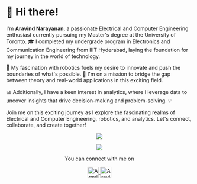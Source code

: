 <h1>👋 Hi there!</h1>
    <p>I'm <strong>Aravind Narayanan</strong>, a passionate Electrical and Computer Engineering enthusiast currently pursuing my Master's degree at the University of Toronto. 🎓 I completed my undergrade program in Electronics and Communication Engineering from IIIT Hyderabad, laying the foundation for my journey in the world of technology.</p>

   <p>🤖 My fascination with robotics fuels my desire to innovate and push the boundaries of what's possible. 🤯 I'm on a mission to bridge the gap between theory and real-world applications in this exciting field.</p>

   <p>📊 Additionally, I have a keen interest in analytics, where I leverage data to uncover insights that drive decision-making and problem-solving. 💡</p>

   <p>Join me on this exciting journey as I explore the fascinating realms of Electrical and Computer Engineering, robotics, and analytics. Let's connect, collaborate, and create together!</p>
</body>
  
<p align="center">
<img src="https://github-readme-stats.vercel.app/api?username=aravind-3105&show_icons=true&count_private=true&theme=algolia">
</p>
<p align="center">
<a href="https://github.com/aravind-3105/aravind-3105">
  <img align="center" src="https://github-readme-stats.vercel.app/api/top-langs/?username=aravind-3105&layout=compact&title_color=CCD6F6&text_color=CCD6F6&icon_color=2bbc8a&bg_color=22272E&hide_border=1&border_radius=15&custom_title=Languages" />
</a>
</p?
<br>
<p align="center">
  You can connect with me on
</p>
<p align="center">
  <a href="https://discord.com/users/599097615115747351" >
    <img align="center" alt="Aravind's Discord" width="30px" src="https://raw.githubusercontent.com/peterthehan/peterthehan/master/assets/discord.svg" />
  </a>
  <a href="https://www.linkedin.com/in/aravind-narayanan-774665144/">
    <img align="center" alt="Aravind's LinkedIN" width="30px" src="https://raw.githubusercontent.com/peterthehan/peterthehan/master/assets/linkedin.svg" />
  </a>
</p> 
  

<!--
**aravind-3105/aravind-3105** is a ✨ _special_ ✨ repository because its `README.md` (this file) appears on your GitHub profile.

Here are some ideas to get you started:

- 🔭 I’m currently working on ...
- 🌱 I’m currently learning ...
- 👯 I’m looking to collaborate on ...
- 🤔 I’m looking for help with ...
- 💬 Ask me about ...
- 📫 How to reach me: ...
- 😄 Pronouns: ...
- ⚡ Fun fact: ...
-->
